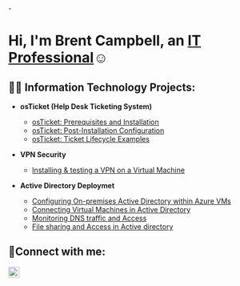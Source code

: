 -<h1>Hi, I'm Brent Campbell, an <a href="https://www.linkedin.com/in/brentcamp">IT Professional</a>☺</h1>

<h2>👨‍💻 Information Technology Projects:</h2>

- <b>osTicket (Help Desk Ticketing System)</b>
  - [osTicket: Prerequisites and Installation](https://github.com/BrentCampebll/osticket-prereqs)
  - [osTicket: Post-Installation Configuration](https://github.com/BrentCampebll/post-install-config)
  - [osTicket: Ticket Lifecycle Examples](https://github.com/BrentCampebll/ticket-lifecycle)

- <b>VPN Security</b>
  - [Installing & testing a VPN on a Virtual Machine](https://github.com/BrentCampebll/VPN-Security)
  
- <b>Active Directory Deploymet</b>
  - [Configuring On-premises Active Directory within Azure VMs](https://github.com/BrentCampebll/AD-Setup)
  - [Connecting Virtual Machines in Active Directory](https://github.com/BrentCampebll/Join-Client)
  - [Monitoring DNS traffic and Access](https://github.com/BrentCampebll/DNS-Traffic)
  - [File sharing and Access in Active directory](https://github.com/BrentCampebll/File-share)

<h2>🤳Connect with me:</h2>

[<img align="left" alt="Brent | LinkedIn" width="22px" src="https://cdn.jsdelivr.net/npm/simple-icons@v3/icons/linkedin.svg" />][linkedin]


[linkedin]: https://www.linkedin.com/in/brentcamp
